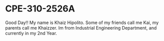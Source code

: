 # CPE-310-2526A
Good Day!! My name is Khaiz Hipolito. Some of my friends call me Kai, my parents call me Khaizzer.
Im from Industrial Engineering Department, and currently in my 2nd Year. 
